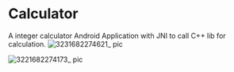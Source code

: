 # Calculator
A integer calculator Android Application with JNI to call C++ lib for calculation.
![3231682274621_ pic](https://user-images.githubusercontent.com/35830415/233858210-185bcb82-b079-49f3-a563-18db7a99ba93.jpg)

![3221682274173_ pic](https://user-images.githubusercontent.com/35830415/233858226-ae1b16a5-a7bb-4ed9-a70f-69d0f3afeef7.jpg)
